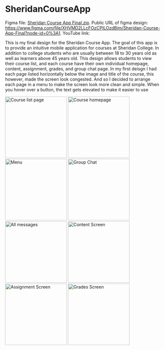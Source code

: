 # SheridanCourseApp

Figma file: [Sheridan Course App Final.zip](https://github.com/JoshPhil/SheridanCourseApp/files/8149460/Sheridan.Course.App.Final.zip). 
Public URL of figma design: https://www.figma.com/file/XHVMD2LLcFOzCPILOzdBim/Sheridan-Course-App-Final?node-id=0%3A1. 
YouTube link: 

This is my final design for the Sheridan Course App. The goal of this app is to provide an intuitive mobile application for courses at Sheridan College. In addition to college students who are usually between 18 to 30 years old as well as learners above 45 years old. This design allows students to view their course list, and each course have their own individual homepage, content, assignment, grades, and group chat page. In my first deisgn I had each page listed horizontally below the image and title of the course, this however, made the screen look congested. And so I decided to arrange each page in a menu to make the screen look more clean and simple. When you hover over a button, the text gets elevated to make it easier to use

<img width="200" alt="Course list page" src="https://user-images.githubusercontent.com/61252535/155899744-07c005d6-088a-4606-a5ff-f741bf7f97cd.png"> <img width="200" alt="Course homepage" src="https://user-images.githubusercontent.com/61252535/155899825-2f51be2b-9d3c-4d01-a7ab-350b7776b023.png"> <img width="200" alt="Menu" src="https://user-images.githubusercontent.com/61252535/155900003-8a50e893-6187-458e-9304-30ba5fded5bb.png"> <img width="200" alt="Group Chat" src="https://user-images.githubusercontent.com/61252535/155900052-fc5d2ed7-3bcd-406e-9440-cbde8ab93ef4.png">  <img width="200" alt="All messages" src="https://user-images.githubusercontent.com/61252535/155900078-ba5d0afa-e7ae-46f9-98f5-bfb4f1c683df.png"> <img width="200" alt="Content Screen" src="https://user-images.githubusercontent.com/61252535/155900118-1c8b577e-7019-4ceb-80ff-fb5a7ab83fd7.png"> <img width="200" alt="Assignment Screen" src="https://user-images.githubusercontent.com/61252535/155900133-bfb38ebe-02bb-4b05-a43e-2bbacfa6fbd9.png"> <img width="200" alt="Grades Screen" src="https://user-images.githubusercontent.com/61252535/155900152-1fd2ce14-e35f-491d-8e2b-e3dc0e74951c.png">
